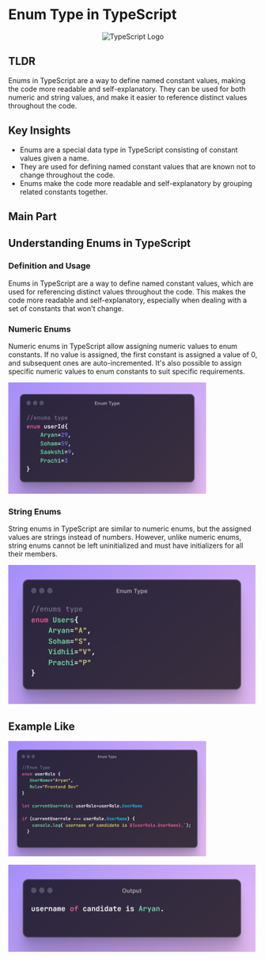 # Enum Type in TypeScript 

<p align="center">
  <img src="https://cdn-images-1.medium.com/v2/resize:fit:892/1*kf4wDsnivzIn3bEnni9LEA.png" alt="TypeScript Logo" width="800"/>
</p>

## TLDR

Enums in TypeScript are a way to define named constant values, making the code more readable and self-explanatory. They can be used for both numeric and string values, and make it easier to reference distinct values throughout the code.

## Key Insights

- Enums are a special data type in TypeScript consisting of constant values given a name.
- They are used for defining named constant values that are known not to change throughout the code.
- Enums make the code more readable and self-explanatory by grouping related constants together.

## Main Part

## Understanding Enums in TypeScript

### Definition and Usage

Enums in TypeScript are a way to define named constant values, which are used for referencing distinct values throughout the code. This makes the code more readable and self-explanatory, especially when dealing with a set of constants that won't change.

### Numeric Enums

Numeric enums in TypeScript allow assigning numeric values to enum constants. If no value is assigned, the first constant is assigned a value of 0, and subsequent ones are auto-incremented. It's also possible to assign specific numeric values to enum constants to suit specific requirements.

<p align="left">
  <img src="./assets/enum.png" alt="TypeScript Logo" width="400"/>
</p>

### String Enums

String enums in TypeScript are similar to numeric enums, but the assigned values are strings instead of numbers. However, unlike numeric enums, string enums cannot be left uninitialized and must have initializers for all their members.

<p align="left">
  <img src="./assets/enum3.png" alt="TypeScript Logo" width="500"/>
</p>


## Example Like

<p align="left">
  <img src="./assets/enum2.png" alt="TypeScript Logo" width="400"/>
</p>

<p align="left">
  <img src="./assets/output5.png" alt="TypeScript Logo" width="500"/>
</p>
